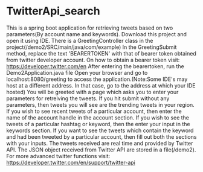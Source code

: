 # TwitterApi_search
  This is a spring boot application for retrieving tweets based on two parameters(By account name and keywords).
  Download this project and open it using IDE.
  There is a GreetingController class in the project(/demo2/SRC/main/java/com/example)
  In the GreetingSubmit method, replace the text 'BEARERTOKEN' with that of bearer token obtained from twitter developer account.
  On how to obtain a bearer token visit: https://developer.twitter.com/en
  After entering the bearertoken, run the Demo2Application.java file
  Open your browser and go to localhost:8080/greeting to access the application.(Note:Some IDE's may host at a different address. In that case, go to the address at which your IDE hosted)
  You will be greeted with a page which asks you to enter your parameters for retreiving the tweets. If you hit submit without any parameters, then tweets you will see are the trending tweets in your region.
  If you wish to see recent tweets of a particular account, then enter the name of the account handle in the account section.
  If you wish to see the tweets of a particular hashtag or keyword, then the enter your input in the keywords section.
  If you want to see the tweets which contain the keyword and had been tweeted by a particular account, then fill out both the sections with your inputs.
  The tweets received are real time and provided by Twitter API. The JSON object received from Twitter API are stored in a file(/demo2). 
  For more advanced twitter functions visit: https://developer.twitter.com/en/support/twitter-api
  
  
  
